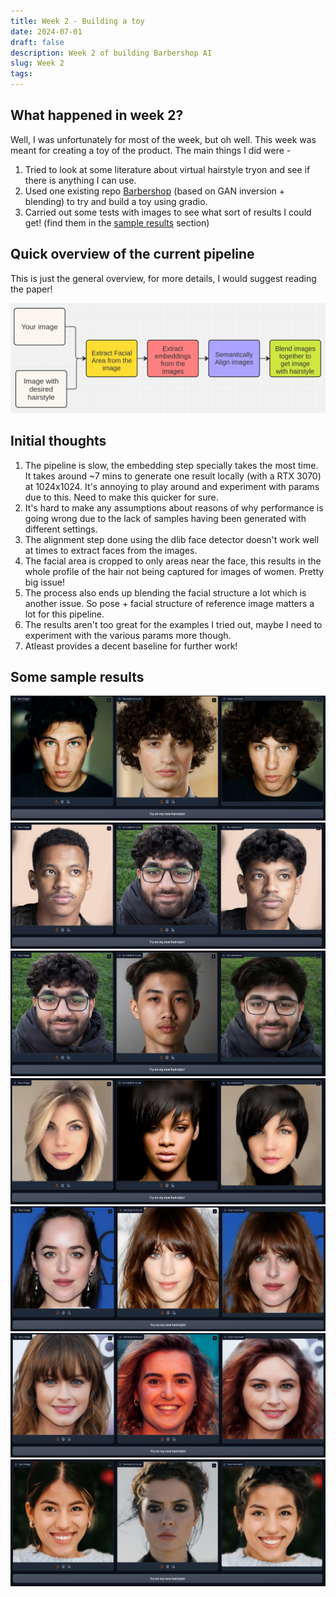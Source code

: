 ```yaml
---
title: Week 2 - Building a toy
date: 2024-07-01
draft: false
description: Week 2 of building Barbershop AI
slug: Week 2
tags:
---
```

## What happened in week 2?
Well, I was unfortunately for most of the week, but oh well. This week was meant for creating a toy of the product. The main things I did were - 
1. Tried to look at some literature about virtual hairstyle tryon and see if there is anything I can use.
2. Used one existing repo [Barbershop](https://github.com/ZPdesu/Barbershop) (based on GAN inversion + blending) to try and build a toy using gradio.  
3. Carried out some tests with images to see what sort of results I could get! (find them in the [sample results](#some-sample-results) section)
## Quick overview of the current pipeline
This is just the general overview, for more details, I would suggest reading the paper!

<img class="thumbnailshadow" src="imgs/img1.png"/>

## Initial thoughts
1. The pipeline is slow, the embedding step specially takes the most time. It takes around ~7 mins to generate one result locally (with a RTX 3070) at 1024x1024. It's annoying to play around and experiment with params due to this. Need to make this quicker for sure.
2. It's hard to make any assumptions about reasons of why performance is going wrong due to the lack of samples having been generated with different settings.
3. The alignment step done using the dlib face detector doesn't work well at times to extract faces from the images.
4. The facial area is cropped to only areas near the face, this results in the whole profile of the hair not being captured for images of women. Pretty big issue!
5. The process also ends up blending the facial structure a lot which is another issue. So pose + facial structure of reference image matters a lot for this pipeline.
6. The results aren't too great for the examples I tried out, maybe I need to experiment with the various params more though. 
7. Atleast provides a decent baseline for further work!

## Some sample results 
<img class="thumbnailshadow" src="imgs/img2.png"/>
<img class="thumbnailshadow" src="imgs/img5.png"/>
<img class="thumbnailshadow" src="imgs/img3.png"/>
<img class="thumbnailshadow" src="imgs/img4.png"/>
<img class="thumbnailshadow" src="imgs/img6.png"/>
<img class="thumbnailshadow" src="imgs/img7.png"/>
<img class="thumbnailshadow" src="imgs/img8.png"/>






